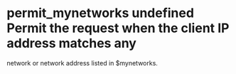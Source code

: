 # permit_mynetworks undefined Permit the request when the client IP address matches any
network or network address listed in  $mynetworks. 